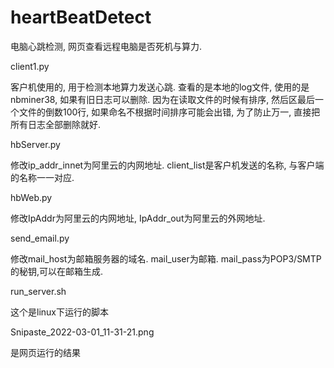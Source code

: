 # heartBeatDetect
电脑心跳检测, 网页查看远程电脑是否死机与算力.



client1.py

客户机使用的, 用于检测本地算力发送心跳. 查看的是本地的log文件, 使用的是nbminer38, 如果有旧日志可以删除. 因为在读取文件的时候有排序, 然后区最后一个文件的倒数100行, 如果命名不根据时间排序可能会出错, 为了防止万一, 直接把所有日志全部删除就好.



hbServer.py

修改ip_addr_innet为阿里云的内网地址. client_list是客户机发送的名称, 与客户端的名称一一对应.



hbWeb.py

修改IpAddr为阿里云的内网地址, IpAddr_out为阿里云的外网地址.



send_email.py

修改mail_host为邮箱服务器的域名. mail_user为邮箱. mail_pass为POP3/SMTP的秘钥,可以在邮箱生成.



run_server.sh

这个是linux下运行的脚本



Snipaste_2022-03-01_11-31-21.png

是网页运行的结果



